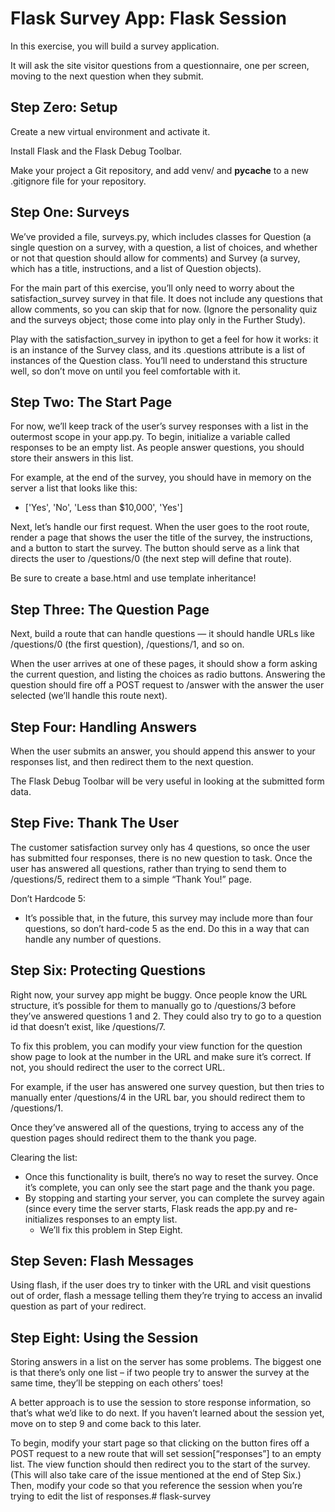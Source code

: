 # Flask Survey App: Flask Session
In this exercise, you will build a survey application.

It will ask the site visitor questions from a questionnaire, one per screen, moving to the next question when they submit.

## Step Zero: Setup
Create a new virtual environment and activate it.

Install Flask and the Flask Debug Toolbar.

Make your project a Git repository, and add venv/ and __pycache__ to a new .gitignore file for your repository.

## Step One: Surveys
We’ve provided a file, surveys.py, which includes classes for Question (a single question on a survey, with a question, a list of choices, and whether or not that question should allow for comments) and Survey (a survey, which has a title, instructions, and a list of Question objects).

For the main part of this exercise, you’ll only need to worry about the satisfaction_survey survey in that file. It does not include any questions that allow comments, so you can skip that for now. (Ignore the personality quiz and the surveys object; those come into play only in the Further Study).

Play with the satisfaction_survey in ipython to get a feel for how it works: it is an instance of the Survey class, and its .questions attribute is a list of instances of the Question class. You’ll need to understand this structure well, so don’t move on until you feel comfortable with it.

## Step Two: The Start Page
For now, we’ll keep track of the user’s survey responses with a list in the outermost scope in your app.py. To begin, initialize a variable called responses to be an empty list. As people answer questions, you should store their answers in this list.

For example, at the end of the survey, you should have in memory on the server a list that looks like this:
- ['Yes', 'No', 'Less than $10,000', 'Yes']

Next, let’s handle our first request. When the user goes to the root route, render a page that shows the user the title of the survey, the instructions, and a button to start the survey. The button should serve as a link that directs the user to /questions/0 (the next step will define that route).

Be sure to create a base.html and use template inheritance!

## Step Three: The Question Page
Next, build a route that can handle questions — it should handle URLs like /questions/0 (the first question), /questions/1, and so on.

When the user arrives at one of these pages, it should show a form asking the current question, and listing the choices as radio buttons. Answering the question should fire off a POST request to /answer with the answer the user selected (we’ll handle this route next).

## Step Four: Handling Answers
When the user submits an answer, you should append this answer to your responses list, and then redirect them to the next question.

The Flask Debug Toolbar will be very useful in looking at the submitted form data.

## Step Five: Thank The User
The customer satisfaction survey only has 4 questions, so once the user has submitted four responses, there is no new question to task. Once the user has answered all questions, rather than trying to send them to /questions/5, redirect them to a simple “Thank You!” page.

Don’t Hardcode 5:
- It’s possible that, in the future, this survey may include more than four questions, so don’t hard-code 5 as the end. Do this in a way that can handle any number of questions.

## Step Six: Protecting Questions
Right now, your survey app might be buggy. Once people know the URL structure, it’s possible for them to manually go to /questions/3 before they’ve answered questions 1 and 2. They could also try to go to a question id that doesn’t exist, like /questions/7.

To fix this problem, you can modify your view function for the question show page to look at the number in the URL and make sure it’s correct. If not, you should redirect the user to the correct URL.

For example, if the user has answered one survey question, but then tries to manually enter /questions/4 in the URL bar, you should redirect them to /questions/1.

Once they’ve answered all of the questions, trying to access any of the question pages should redirect them to the thank you page.

Clearing the list:
- Once this functionality is built, there’s no way to reset the survey. Once it’s complete, you can only see the start page and the thank you page.
- By stopping and starting your server, you can complete the survey again (since every time the server starts, Flask reads the app.py and re-initializes responses to an empty list.
    - We’ll fix this problem in Step Eight.

## Step Seven: Flash Messages
Using flash, if the user does try to tinker with the URL and visit questions out of order, flash a message telling them they’re trying to access an invalid question as part of your redirect.

## Step Eight: Using the Session
Storing answers in a list on the server has some problems. The biggest one is that there’s only one list – if two people try to answer the survey at the same time, they’ll be stepping on each others’ toes!

A better approach is to use the session to store response information, so that’s what we’d like to do next. If you haven’t learned about the session yet, move on to step 9 and come back to this later.

To begin, modify your start page so that clicking on the button fires off a POST request to a new route that will set session[“responses”] to an empty list. The view function should then redirect you to the start of the survey. (This will also take care of the issue mentioned at the end of Step Six.) Then, modify your code so that you reference the session when you’re trying to edit the list of responses.# flask-survey
